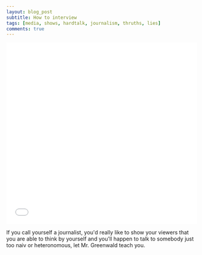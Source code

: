 ```yaml
---
layout: blog_post
subtitle: How to interview
tags: [media, shows, hardtalk, journalism, thruths, lies]
comments: true
---
```


<div class="embed">
<iframe width="100%" height="480" src="//www.youtube.com/embed/8FkhQ1EN5Ec" frameborder="0" allowfullscreen></iframe>
</div>

If you call yourself a journalist, you'd really like to show your viewers that you are able to think by yourself and you'll happen to talk to somebody just too naiv or heteronomous, let Mr. Greenwald teach you.
